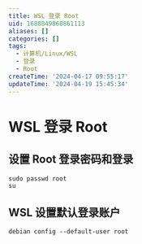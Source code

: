 ```yaml
---
title: WSL 登录 Root
uid: 1688849860861113
aliases: []
categories: []
tags:
  - 计算机/Linux/WSL
  - 登录
  - Root
createTime: '2024-04-17 09:55:17'
updateTime: '2024-04-19 15:45:34'
---
```


# WSL 登录 Root

## 设置 Root 登录密码和登录

```shell
sudo passwd root
su
```

## WSL 设置默认登录账户

```shell
debian config --default-user root
```
